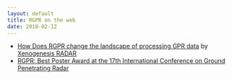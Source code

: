 ```yaml
---
layout: default
title: RGPR on the web
date: 2018-02-12
---
```


<!--
# RGPR: a free and open-source software package to process and visualise <acronym title="Ground Penetrating Radar">GPR</acronym> data
-->

* [How Does RGPR change the landscape of processing GPR data](http://xenogenesis.net/index.php/concrete-scan/41-rgpr-gpr-xenogenesis) by [Xenogenesis RADAR](http://xenogenesis.net/)
* [RGPR: Best Poster Award at the 17th International Conference on Ground Penetrating Radar](https://www.gpr2018.hsr.ch/index.php?id=18108)